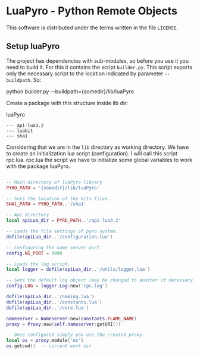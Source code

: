 # LuaPyro - Python Remote Objects
  This software is distributed under the terms written in the file `LICENSE`.


## Setup luaPyro


The project has dependencies with sub-modules, so before you use it you need to build it.
For this it contains the script `builder.py`. This script exports only the necessary script
to the location indicated by parameter `--buildpath`. So:


python builder.py --buildpath={somedir}/lib/luaPyro


Create a package with this structure inside lib dir:

luaPyro
```
--- api-lua3.2
--- luabit
--- sha1
```

Considering that we are in the `lib` directory as working directory. We have to create an
initialization lua script (configuration). I will call this script rpc.lua.
rpc.lua the script we have to initialize some global variables to work with the package luaPyro.


```lua

-- Main directory of luaPyro library
PYRO_PATH = '{somedir}/lib/luaPyro'

-- Sets the location of the bits files.
SHA1_PATH = PYRO_PATH..'/sha1'

-- Api directory
local apiLua_dir = PYRO_PATH..'/api-lua3.2'

-- Loads the file settings of pyro system.
dofile(apiLua_dir..'/configuration.lua')

-- Configuring the name server port.
config.NS_PORT = 9090

-- Loads the log script.
local logger = dofile(apiLua_dir..'/utils/logger.lua')

-- Sets the default log object (may be changed to another if necessary).
config.LOG = logger.Log:new('rpc.log')

dofile(apiLua_dir..'/naming.lua')
dofile(apiLua_dir..'/constants.lua')
dofile(apiLua_dir..'/core.lua')

nameserver = NameServer:new(constants.FLAME_NAME)
proxy = Proxy:new(self.nameserver:getURI())

-- Once configured simply you use the created proxy.
local os = proxy.module{'os'}
os.getcwd()  -- current work dir
```
